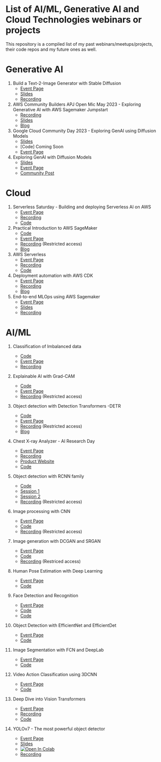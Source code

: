 # List of AI/ML, Generative AI and Cloud Technologies webinars or projects

This repository is a compiled list of my past webinars/meetups/projects, their code repos and my future ones as well.

Generative AI
=============
1. Build a Text-2-Image Generator with Stable Diffusion
     * [Event Page](https://www.meetup.com/disrupt-4-0/events/290686425/)
     * [Slides](https://www.canva.com/design/DAFZaxUx8ag/uS0oi5kxdtGH1SkkVp4mrQ/edit?utm_content=DAFZaxUx8ag&utm_campaign=designshare&utm_medium=link2&utm_source=sharebutton)
     * [Recording](https://www.youtube.com/watch?v=t1DxlR3oVxE)
2. AWS Community Builders APJ Open Mic May 2023 - Exploring Generative AI with AWS Sagemaker Jumpstart
     * [Recording](https://youtu.be/EJRFoDWTXJo?t=2830)
     * [Slides](https://www.canva.com/design/DAFiVma1vbM/7jQSSnbII8jC1v9Gms6Rqw/edit?utm_content=DAFiVma1vbM&utm_campaign=designshare&utm_medium=link2&utm_source=sharebutton)
     * [Blog](https://dev.to/aws-builders/generative-ai-using-aws-sagemaker-jumpstart-1ckm)
3. Google Cloud Community Day 2023 - Exploring GenAI using Diffusion Models
     * [Slides](https://docs.google.com/presentation/d/1y2MdPOOsUOad2HLMW8oLdXWs89Z-vJwtrotJbRCXhMA/edit#slide=id.g24449df9f19_0_209)
     * [Code] Coming Soon
     * [Event Page](https://www.linkedin.com/feed/update/urn:li:activity:7065272788659355648/)
4. Exploring GenAI with Diffusion Models
     * [Slides](https://www.canva.com/design/DAFkcLniFz0/UJeMi5hfx9816vM6__Y_ow/edit?utm_content=DAFkcLniFz0&utm_campaign=designshare&utm_medium=link2&utm_source=sharebutton)
     * [Event Page](https://www.meetup.com/bangalore-ai-ml-meetup/events/293296187/)
     * [Community Post](https://www.linkedin.com/feed/update/urn:li:activity:7071458606428155904/)
       
Cloud
=====
1. Serverless Saturday - Building and deploying Serverless AI on AWS
      * [Event Page](https://www.linkedin.com/feed/update/urn:li:activity:7075830769331421184/)      
      * [Recording](https://www.youtube.com/live/KsRjqM-vXoQ?feature=share&t=8365)
      * [Code](https://github.com/bismillahkani/AWS-Serverless-AI)
2. Practical Introduction to AWS SageMaker
      * [Code](https://github.com/bismillahkani/Practical-Introduction-To-AWS-SageMaker)
      * [Event Page](https://www.meetup.com/Disrupt-4-0/events/271536622/)      
      * [Recording](https://www.youtube.com/watch?v=0fhayg9aPek) (Restricted access)
      * [Blog](https://www.cellstrat.com/2020/09/27/practical-guide-to-deploy-ml-models-in-aws-sagemaker/)
3. AWS Serverless
      * [Event Page](https://www.meetup.com/Disrupt-4-0/events/282546962/)
      * [Recording](https://www.youtube.com/watch?v=aSYVz2Nf4Mc&t=1210s)
      * [Code](https://github.com/bismillahkani/AWS-Serverless-AI)
4. Deployment automation with AWS CDK
     * [Event Page](https://www.meetup.com/Disrupt-4-0/events/285223941/)
     * [Recording](https://www.youtube.com/watch?v=QibPrs1LOYY&t=3s)
     * [Blog](https://www.linkedin.com/feed/update/urn:li:activity:6928906904257671168/)
5. End-to-end MLOps using AWS Sagemaker
     * [Event Page](https://www.meetup.com/disrupt-4-0/events/287033107/)
     * [Slides](https://docs.google.com/presentation/d/1libfsHU-5W36kDz4fILa0UKCDoxbAGES/edit?usp=sharing&ouid=103887850058510011757&rtpof=true&sd=true)
     * [Recording](https://drive.google.com/file/d/1aSDeHlKpRZNki3c2Q1LZQO-unIz0PRgP/view)
       
AI/ML
=====
1. Classification of Imbalanced data
      * [Code](https://github.com/bismillahkani/imbalanced-learning)
      * [Event Page](https://www.meetup.com/Disrupt-4-0/events/268767123/)
      * [Recording](https://www.youtube.com/watch?v=g6F_zNcULKE)

2. Explainable AI with Grad-CAM
      * [Code](https://github.com/bismillahkani/grad-cam)
      * [Event Page](https://www.meetup.com/Disrupt-4-0/events/zfsxrrybcjbrb/)
      * [Recording](https://www.youtube.com/watch?v=VG8meYovZIE) (Restricted access)
      
3. Object detection with Detection Transformers -DETR
      * [Code](https://github.com/bismillahkani/detection-transformers)
      * [Event Page](https://www.meetup.com/Disrupt-4-0/events/xqxlsrybclbcb/)
      * [Recording](https://www.youtube.com/watch?v=pKFvA2S_n7Y) (Restricted access)
      * [Blog](https://www.cellstrat.com/2020/08/07/end-to-end-object-detection-with-transformers/)
      
4. Chest X-ray Analyzer - AI Research Day
      * [Event Page](https://www.meetup.com/Disrupt-4-0/events/271797814/)
      * [Recording](https://www.youtube.com/watch?v=jrLbRh176I8)
      * [Product Website](https://ai.cellstrat.com/)
      * [Code](https://github.com/bismillahkani/COVID19-Xray-Analyzer)
      
5. Object detection with RCNN family
      * [Code](https://github.com/bismillahkani/object-detection-rcnn-family)
      * [Session 1](https://www.meetup.com/Disrupt-4-0/events/272547378/)
      * [Session 2](https://www.meetup.com/Disrupt-4-0/events/272927751/)
      * [Recording](https://www.youtube.com/watch?v=D9fjievbljo) (Restricted access)
6. Image processing with CNN
      * [Event Page](https://www.meetup.com/Disrupt-4-0/events/272556573/)
      * [Code](https://colab.research.google.com/drive/1fgTz8Tw1HHfVuyWCWyzjJaMg4SE9DpUd?authuser=1)
      * [Recording](https://www.youtube.com/watch?v=oi_n1OSHDbo) (Restricted access)
     
7. Image generation with DCGAN and SRGAN
      * [Event Page](https://www.meetup.com/Disrupt-4-0/events/273921687/)
      * [Code](https://drive.google.com/file/d/1heci5laE-T0_1cPeQt1D96j9jIsqkv5q/view?usp=sharing)
      * [Recording](https://www.youtube.com/watch?v=yzdQB0sVd90) (Restriced access)

8. Human Pose Estimation with Deep Learning
      * [Event Page](https://www.meetup.com/Disrupt-4-0/events/275535348/)
      * [Code](https://drive.google.com/file/d/1h6eWqpWxtcX5CmrUJyr4XyMv_panPMKZ/view?usp=sharing)

9. Face Detection and Recognition
      * [Event Page](https://www.meetup.com/Disrupt-4-0/events/276166688/)
      * [Code](https://drive.google.com/file/d/1G6VyjGDGQqE3iYsGBSwUoAHEoiTsvvGQ/view?usp=sharing) 
      * [Code](https://colab.research.google.com/drive/1SZHl5QgVAuG8xYJ0n_9ek_89xw75J89l?usp=sharing) 

10. Object Detection with EfficientNet and EfficientDet
      * [Event Page](https://www.meetup.com/Disrupt-4-0/events/277231694/)
      * [Code](https://colab.research.google.com/drive/1oR-lKSw0psaWGatGCv70ih3M0PktVDZa?usp=sharing)

11. Image Segmentation with FCN and DeepLab
      * [Event Page](https://www.meetup.com/Disrupt-4-0/events/277847418/)
      * [Code](https://drive.google.com/file/d/1gMYikYENZslS9KhozG5WefSKr784qvYZ/view?usp=sharing)

12. Video Action Classification using 3DCNN
      * [Event Page](https://www.meetup.com/Disrupt-4-0/events/274670864/)
      * [Code](https://colab.research.google.com/drive/1IgWoCwtPwYgqlEKm3Cml3Gy4e-uCor4r?usp=sharing)

13. Deep Dive into Vision Transformers
      * [Event Page](https://www.meetup.com/TFUGChennai/events/280273283/)
      * [Recording](https://drive.google.com/file/d/1YqbcHUxXwAo56yCH-vSGwB3xNbzQar1v/view)
      * [Code](https://github.com/bismillahkani/Vision-Transformers)        
          
14. YOLOv7 - The most powerful object detector
     * [Event Page](https://www.meetup.com/disrupt-4-0/events/287959198/)
     * [Slides](https://docs.google.com/presentation/d/1r2GSDyu1Uf5uSuSseUBSc4wNh0ObhguS/edit?usp=sharing&ouid=115871875343369560787&rtpof=true&sd=true)
     * [![Open In Colab](https://colab.research.google.com/assets/colab-badge.svg)](https://colab.research.google.com/drive/1yV7K_LGWh7cHyMKspOI4we_evO3gufIe)
     * [Recording](https://www.youtube.com/watch?v=A7sc5vc_6uI)




